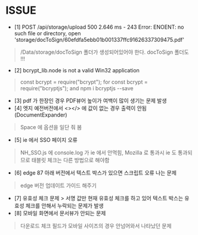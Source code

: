 # ISSUE
* [1]
POST /api/storage/upload 500 2.646 ms - 243
Error: ENOENT: no such file or directory, open 'storage/docToSign/60efdfa5ebb01b001337ffc91626337309475.pdf'
>  /Data/storage/docToSign 폴더가 생성되어있어야 한다. docToSign 폴더도 !!!
* [2]
bcrypt_lib.node is not a valid Win32 application
> const bcrypt = require("bcrypt"); for const bcrypt = require("bcryptjs"); and npm i bcryptjs --save
* [3]
pdf 가 한장인 경우 PDF뷰어 높이가 여백이 많이 생기는 문제 발생 
* [4]  엣지 예전버전에서 <></> <Space></Space>에 값이 없는 경우 출력이 안됨 (DocumentExpander)
> Space 에 옵션을 일단 줘 봄
* [5] ie 에서 SSO 페이지 오류 
> NH_SSO.js 에 console.log 가 ie 에서 안먹힘, Mozilla 로 통과시 ie 도 통과되므로 태블릿 체크는 다른 방법으로 해야함
* [6] edge 87 아래 버전에서 텍스트 박스가 있으면 스크립트 오류 나는 문제
> edge 버전 업데이트 가이드 해주기 
* [7] 유효성 체크 문제 > 서명 값만 현재 유효성 체크를 하고 있어 텍스트 박스는 유효성 체크를 안해서 누락되는 문제가 발생
* [8] 모바일 화면에서 문서뷰가 안되는 문제
> 다운로드 체크 필드가 모바일 사이즈의 경우 안넘어와서 나타났던 문제